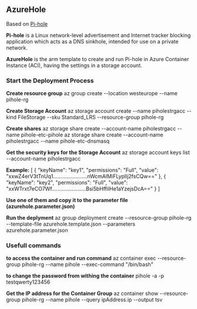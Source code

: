 ## AzureHole
Based on [Pi-hole](https://pi-hole.net/)

**Pi-hole** is a Linux network-level advertisement and Internet tracker blocking application which acts as a DNS sinkhole, intended for use on a private network.

**AzureHole** is the arm template to create and run Pi-hole in Azure Container Instance (ACI), having the settings in a storage account.

### Start the Deployment Process

**Create resource group**
az group create --location westeurope --name pihole-rg

**Create Storage Account**
az storage account create --name piholestrgacc --kind FileStorage --sku Standard_LRS --resource-group pihole-rg

**Create shares** 
az storage share create --account-name piholestrgacc --name pihole-etc-pihole
az storage share create --account-name piholestrgacc --name pihole-etc-dnsmasq

**Get the security keys for the Storage Account**
az storage account keys list --account-name piholestrgacc

**Example:**
[
  {
    "keyName": "key1",
    "permissions": "Full",
    "value": "xxwZ4erV3tTnUq1.......................nWcmAlMiFLypllj2fsCQw=="
  },
  {
    "keyName": "key2",
    "permissions": "Full",
    "value": "xxWTrxt7eCO7Wf.......................Bsi5bHffilHe1aYzejsDcA=="
  }
]

**Use one of them and copy it to the parameter file (azurehole.parameter.json)** 

**Run the deplyment**
az group deployment create --resource-group pihole-rg --template-file azurehole.template.json --parameters azurehole.parameter.json

### Usefull commands
**to access the container and run command**
az container exec --resource-group pihole-rg --name pihole --exec-command "/bin/bash"

**to change the password from withing the container**
pihole -a -p testqwerty123456

**Get the IP address for the Container Group**
az container show --resource-group pihole-rg --name pihole --query ipAddress.ip --output tsv